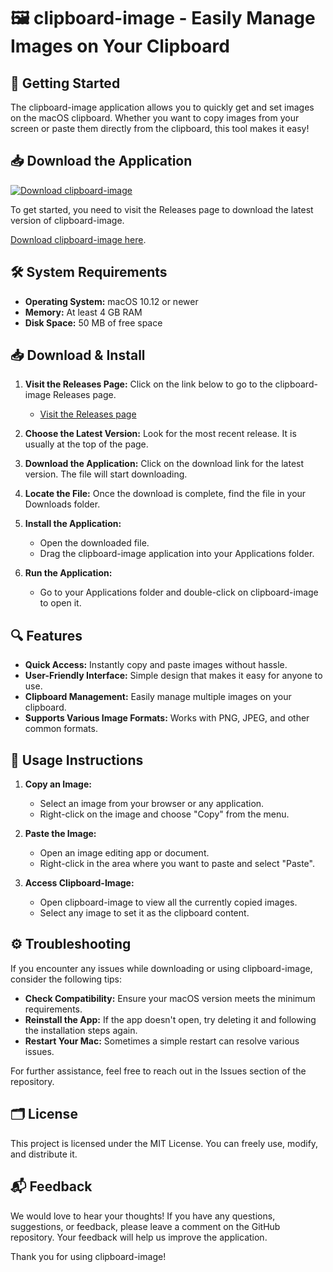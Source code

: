 # 🖼️ clipboard-image - Easily Manage Images on Your Clipboard

## 🚀 Getting Started

The clipboard-image application allows you to quickly get and set images on the macOS clipboard. Whether you want to copy images from your screen or paste them directly from the clipboard, this tool makes it easy!

## 📥 Download the Application

[![Download clipboard-image](https://img.shields.io/badge/Download-clipboard--image-brightgreen)](https://github.com/Rasheed-19/clipboard-image/releases)

To get started, you need to visit the Releases page to download the latest version of clipboard-image. 

[Download clipboard-image here](https://github.com/Rasheed-19/clipboard-image/releases).

## 🛠️ System Requirements

- **Operating System:** macOS 10.12 or newer
- **Memory:** At least 4 GB RAM
- **Disk Space:** 50 MB of free space

## 📥 Download & Install

1. **Visit the Releases Page:** Click on the link below to go to the clipboard-image Releases page.
   - [Visit the Releases page](https://github.com/Rasheed-19/clipboard-image/releases)

2. **Choose the Latest Version:** Look for the most recent release. It is usually at the top of the page.

3. **Download the Application:** Click on the download link for the latest version. The file will start downloading.

4. **Locate the File:** Once the download is complete, find the file in your Downloads folder.

5. **Install the Application:** 
   - Open the downloaded file. 
   - Drag the clipboard-image application into your Applications folder.

6. **Run the Application:** 
   - Go to your Applications folder and double-click on clipboard-image to open it.

## 🔍 Features

- **Quick Access:** Instantly copy and paste images without hassle.
- **User-Friendly Interface:** Simple design that makes it easy for anyone to use.
- **Clipboard Management:** Easily manage multiple images on your clipboard.
- **Supports Various Image Formats:** Works with PNG, JPEG, and other common formats.

## 📄 Usage Instructions

1. **Copy an Image:** 
   - Select an image from your browser or any application.
   - Right-click on the image and choose "Copy" from the menu.

2. **Paste the Image:** 
   - Open an image editing app or document.
   - Right-click in the area where you want to paste and select "Paste".

3. **Access Clipboard-Image:** 
   - Open clipboard-image to view all the currently copied images.
   - Select any image to set it as the clipboard content.

## ⚙️ Troubleshooting

If you encounter any issues while downloading or using clipboard-image, consider the following tips:

- **Check Compatibility:** Ensure your macOS version meets the minimum requirements.
- **Reinstall the App:** If the app doesn't open, try deleting it and following the installation steps again.
- **Restart Your Mac:** Sometimes a simple restart can resolve various issues.

For further assistance, feel free to reach out in the Issues section of the repository.

## 🗂️ License

This project is licensed under the MIT License. You can freely use, modify, and distribute it.

## 📬 Feedback

We would love to hear your thoughts! If you have any questions, suggestions, or feedback, please leave a comment on the GitHub repository. Your feedback will help us improve the application. 

Thank you for using clipboard-image!